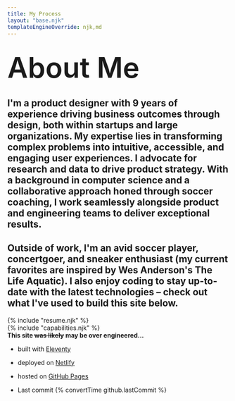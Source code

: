 ```yaml
---
title: My Process
layout: "base.njk"
templateEngineOverride: njk,md
---
```

<div class="about">
    <!-- <img src="/assets/profile-thumb.png" alt="Personal Photo Small" width=250 height=250> -->
    <!-- <img src="/assets/headshot.jpg" alt="Personal Photo Small" width=300 style="border-radius:1rem;"> -->
    <div class="top fade-in">
        <div class="headshot">&nbsp;</div>
        <h1 style="font-size:4rem; font-weight: 600; margin:0;">About Me</h1>
        <h2>
            I'm a product designer with 9 years of experience driving business outcomes through design, both within startups and large organizations. My expertise lies in transforming complex problems into intuitive, accessible, and engaging user experiences. I advocate for research and data to drive product strategy. With a background in computer science and a collaborative approach honed through soccer coaching, I work seamlessly alongside product and engineering teams to deliver exceptional results.
        </h2>
        <h2>
            Outside of work, I'm an avid soccer player, concertgoer, and sneaker enthusiast (my current favorites are inspired by Wes Anderson's The Life Aquatic). I also enjoy coding to stay up-to-date with the latest technologies – check out what I've used to build this site below.
        </h2>
    </div>

<section class="fade-in">
{% include "resume.njk" %}
</section>

<section class="fade-in">
{% include "capabilities.njk" %}
</section>

<section>
<b>This site <strike>was likely</strike> <b>may</b> be over engineered...</b>

- built with <a href="https://www.11ty.dev/" target="_blank">Eleventy</a>
- deployed on <a href="https://www.netlify.com/" target="_blank">Netlify</a> 
- hosted on <a href="https://pages.github.com/" target="_blank">GitHub Pages</a>

- Last commit {% convertTime github.lastCommit %}
</section>